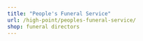 ```yaml
---
title: "People's Funeral Service"
url: /high-point/peoples-funeral-service/
shop: funeral directors
---
```

